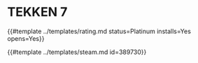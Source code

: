 # TEKKEN 7
<!-- script:Aliases [] -->

{{#template ../templates/rating.md status=Platinum installs=Yes opens=Yes}}

{{#template ../templates/steam.md id=389730}}
